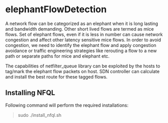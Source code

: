 # elephantFlowDetection

A network flow can be categorized as an elephant when it is long lasting and bandwidth demanding. Other short lived flows are termed as mice flows. Set of elephant flows, even if it is less in number can cause network congestion and affect other latency sensitive mice flows. In order to avoid congestion, we need to identify the elephant flow and apply congestion avoidance or traffic engineering strategies like rerouting a flow to a new path or separate paths for mice and elephant etc.

The capabilities of netfilter_queue library can be exploited by the hosts to tag/mark the elephant flow packets on host. SDN controller can calculate and install the best route for these tagged flows.

## Installing NFQL 

Following command will perform the required installations:

>sudo ./install_nfql.sh
